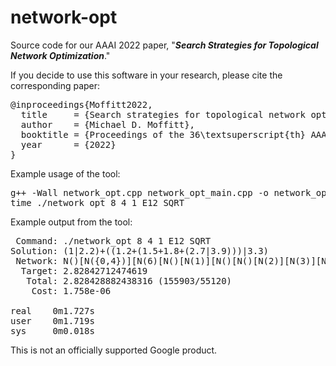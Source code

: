 # network-opt
Source code for our AAAI 2022 paper, "***Search Strategies for Topological Network Optimization***."

If you decide to use this software in your research, please cite the corresponding paper:

<pre>
@inproceedings{Moffitt2022,
  title     = {Search strategies for topological network optimization},
  author    = {Michael D. Moffitt},
  booktitle = {Proceedings of the 36\textsuperscript{th} AAAI Conference on Artificial Intelligence},
  year      = {2022}
}
</pre>

Example usage of the tool:

<pre>
g++ -Wall network_opt.cpp network_opt_main.cpp -o network_opt -O3
time ./network_opt 8 4 1 E12 SQRT
</pre>

Example output from the tool:
<pre>
 Command: ./network_opt 8 4 1 E12 SQRT
Solution: (1|2.2)+((1.2+(1.5+1.8+(2.7|3.9)))|3.3)
 Network: N()[N({0,4})][N(6)[N()[N(1)][N()[N()[N(2)][N(3)][N({5,7})]]]]]
  Target: 2.82842712474619
   Total: 2.828428882438316 (155903/55120)
    Cost: 1.758e-06

real    0m1.727s
user    0m1.719s
sys     0m0.018s
</pre>

This is not an officially supported Google product.
